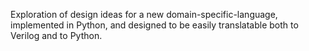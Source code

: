 Exploration of design ideas for a new domain-specific-language, implemented in Python, and designed to be easily translatable both to Verilog and to Python.